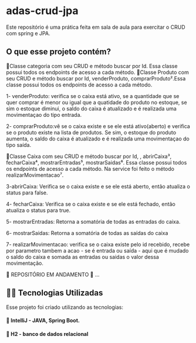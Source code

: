 # adas-crud-jpa

Este repositório é uma prática feita em sala de aula para exercitar o CRUD com spring e JPA. 

## O que esse projeto contém? 

:diamond_shape_with_a_dot_inside:Classe categoria com seu CRUD e método buscar por Id. Essa classe possui todos os endpoints de acesso a cada método. 
:diamond_shape_with_a_dot_inside:Classe Produto com seu CRUD e método buscar por Id, venderProduto, comprarProduto².Essa classe possui todos os endpoints de acesso a cada método. 

1- venderProduto: verifica se o caixa está ativo, se a quantidade que se quer comprar é menor ou igual que a quatidade do produto no estoque, se sim o estoque diminui, o saldo do caixa é atualizado e é realizada uma movimentaçao do tipo entrada. 

2- comprarProduto:vê se o caixa existe e se ele está ativo(aberto) e verifica se o produto existe na lista de produtos. Se sim, o estoque do produto aumenta, o saldo do caixa é atualizado e é realizada uma movimentaçao do tipo saída. 

:diamond_shape_with_a_dot_inside:Classe Caixa com seu CRUD e método buscar por Id, , abrirCaixa³, fecharCaixa⁴, mostrarEntradas⁵, mostrarSaidas⁶. Essa classe possui todos os endpoints de acesso a cada método. Na service foi feito o método realizarMovimentacao⁷. 

3-abrirCaixa: Verifica se o caixa existe e se ele está aberto, então atualiza o status para false. 

4- fecharCaixa: Verifica se o caixa existe e se ele está fechado, então atualiza o status para true. 

5- mostrarEntradas: Retorna a somatória de todas as entradas do caixa. 

6- mostrarSaidas: Retorna a somatória de todas as saídas do caixa

7- realizarMovimentacao: verifica se o caixa existe pelo id recebido, recebe por parametro tambem a acao - se é entrada ou saída - aqui que é mudado o saldo do caixa e somada as entradas ou saidas o valor dessa movimentação. 

🚧 REPOSITÓRIO EM ANDAMENTO 🚧 ...





## 👨‍💻️ Tecnologias Utilizadas
Esse projeto foi criado utilizando as tecnologias:
#### :small_blue_diamond: IntelliJ - JAVA, Spring Boot. 
#### :small_blue_diamond: H2 - banco de dados relacional <br><br>
